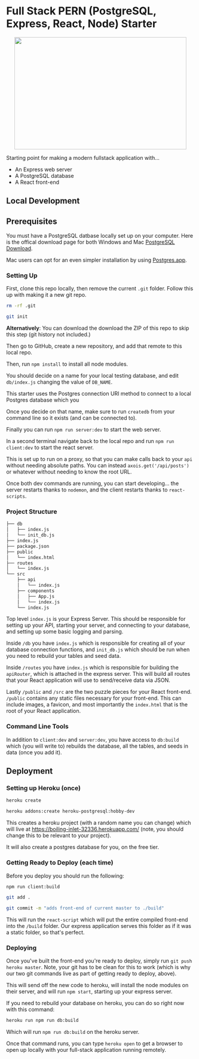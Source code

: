 # Full Stack PERN (PostgreSQL, Express, React, Node) Starter

<p align="center">
  <img width="460" height="300" src="https://repository-images.githubusercontent.com/248812720/56902700-c5bd-11ea-813f-ed8631377258">
</p>

Starting point for making a modern fullstack application with...
- An Express web server
- A PostgreSQL database
- A React front-end

## Local Development

## Prerequisites

You must have a PostgreSQL datbase locally set up on your computer. Here is the offical download page for both Windows and Mac [PostgreSQL Download](https://www.postgresql.org/download/).

Mac users can opt for an even simpler installation by using [Postgres.app](https://postgresapp.com/).

### Setting Up

First, clone this repo locally, then remove the current `.git` folder. Follow this up with making it a new git repo.

```bash
rm -rf .git

git init
```

**Alternatively**: You can download the download the ZIP of this repo to skip this step (git history not included.)

Then go to GitHub, create a new repository, and add that remote to this local repo.

Then, run `npm install` to install all node modules.

You should decide on a name for your local testing database, and edit `db/index.js` changing the value of `DB_NAME`.

This starter uses the Postgres connection URI method to connect to a local Postgres database which you

Once you decide on that name, make sure to run `createdb` from your command line so it exists (and can be connected to).

Finally you can run `npm run server:dev` to start the web server.

In a second terminal navigate back to the local repo and run `npm run client:dev` to start the react server. 

This is set up to run on a proxy, so that you can make calls back to your `api` without needing absolute paths. You can instead `axois.get('/api/posts')` or whatever without needing to know the root URL.

Once both dev commands are running, you can start developing... the server restarts thanks to `nodemon`, and the client restarts thanks to `react-scripts`.

### Project Structure

```bash
├── db
│   ├── index.js
│   └── init_db.js
├── index.js
├── package.json
├── public
│   └── index.html
├── routes
│   └── index.js
└── src
    ├── api
    │   └── index.js
    ├── components
    │   ├── App.js
    │   └── index.js
    └── index.js
```

Top level `index.js` is your Express Server. This should be responsible for setting up your API, starting your server, and connecting to your database, and setting up some basic logging and parsing.

Inside `/db` you have `index.js` which is responsible for creating all of your database connection functions, and `init_db.js` which should be run when you need to rebuild your tables and seed data.

Inside `/routes` you have `index.js` which is responsible for building the `apiRouter`, which is attached in the express server. This will build all routes that your React application will use to send/receive data via JSON.

Lastly `/public` and `/src` are the two puzzle pieces for your React front-end. `/public` contains any static files necessary for your front-end. This can include images, a favicon, and most importantly the `index.html` that is the root of your React application.

### Command Line Tools

In addition to `client:dev` and `server:dev`, you have access to `db:build` which (you will write to) rebuilds the database, all the tables, and seeds in data (once you add it).

## Deployment

### Setting up Heroku (once)

```bash
heroku create 

heroku addons:create heroku-postgresql:hobby-dev
```

This creates a heroku project (with a random name you can change) which will live at https://boiling-inlet-32336.herokuapp.com/ (note, you should change this to be relevant to your project).

It will also create a postgres database for you, on the free tier.

### Getting Ready to Deploy (each time)

Before you deploy you should run the following:

```bash
npm run client:build

git add .

git commit -m "adds front-end of current master to ./build"
```

This will run the `react-script` which will put the entire compiled front-end into the `/build` folder. Our express application serves this folder as if it was a static folder, so that's perfect.

### Deploying

Once you've built the front-end you're ready to deploy, simply run `git push heroku master`. Note, your git has to be clean for this to work (which is why our two git commands live as part of getting ready to deploy, above).

This will send off the new code to heroku, will install the node modules on their server, and will run `npm start`, starting up your express server.

If you need to rebuild your database on heroku, you can do so right now with this command:

```bash
heroku run npm run db:build
```

Which will run `npm run db:build` on the heroku server.

Once that command runs, you can type `heroku open` to get a browser to open up locally with your full-stack application running remotely.
